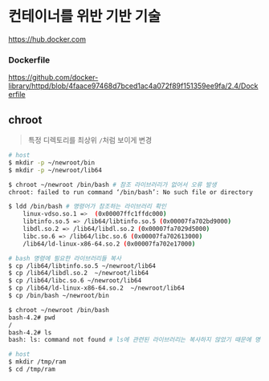 # 컨테이너를 위반 기반 기술

https://hub.docker.com

### Dockerfile
https://github.com/docker-library/httpd/blob/4faace97468d7bced1ac4a072f89f151359ee9fa/2.4/Dockerfile

## chroot
> 특정 디렉토리를 최상위 `/`처럼 보이게 변경

```bash
# host
$ mkdir -p ~/newroot/bin
$ mkdir -p ~/newroot/lib64

$ chroot ~/newroot /bin/bash # 참조 라이브러리가 없어서 오류 발생
chroot: failed to run command ‘/bin/bash’: No such file or directory

$ ldd /bin/bash # 명령어가 참조하는 라이브러리 확인
	linux-vdso.so.1 =>  (0x00007ffc1ffdc000)
	libtinfo.so.5 => /lib64/libtinfo.so.5 (0x00007fa702bd9000)
	libdl.so.2 => /lib64/libdl.so.2 (0x00007fa7029d5000)
	libc.so.6 => /lib64/libc.so.6 (0x00007fa702613000)
	/lib64/ld-linux-x86-64.so.2 (0x00007fa702e17000)

# bash 명령에 필요한 라이브러리들 복사
$ cp /lib64/libtinfo.so.5 ~/newroot/lib64
$ cp /lib64/libdl.so.2  ~/newroot/lib64
$ cp /lib64/libc.so.6 ~/newroot/lib64
$ cp /lib64/ld-linux-x86-64.so.2  ~/newroot/lib64
$ cp /bin/bash ~/newroot/bin

$ chroot ~/newroot /bin/bash
bash-4.2# pwd
/
bash-4.2# ls
bash: ls: command not found # ls에 관련된 라이브러리는 복사하지 않았기 때문에 명령어 오류
```

```bash
# host
$ mkdir /tmp/ram
$ cd /tmp/ram
```
<!--stackedit_data:
eyJoaXN0b3J5IjpbLTQxMzIxMjU4Myw4OTkwMDI3OTQsMjQ0MT
gyNzMzLDE2MDYxNDIxMTgsMTU4MjUxNDczOSwtMjA4ODc0NjYx
Ml19
-->